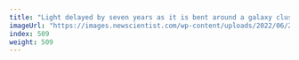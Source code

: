 ```yaml
---
title: "Light delayed by seven years as it is bent around a galaxy cluster"
imageUrl: "https://images.newscientist.com/wp-content/uploads/2022/06/21175548/SEI_110822884.jpg?width=600"
index: 509
weight: 509
---
```


